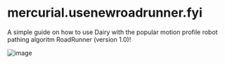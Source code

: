 # mercurial.usenewroadrunner.fyi
A simple guide on how to use Dairy with the popular motion profile robot pathing algoritm RoadRunner (version 1.0)!

![image](https://github.com/user-attachments/assets/8b47e939-b935-4d36-9592-19af45de25cf)
